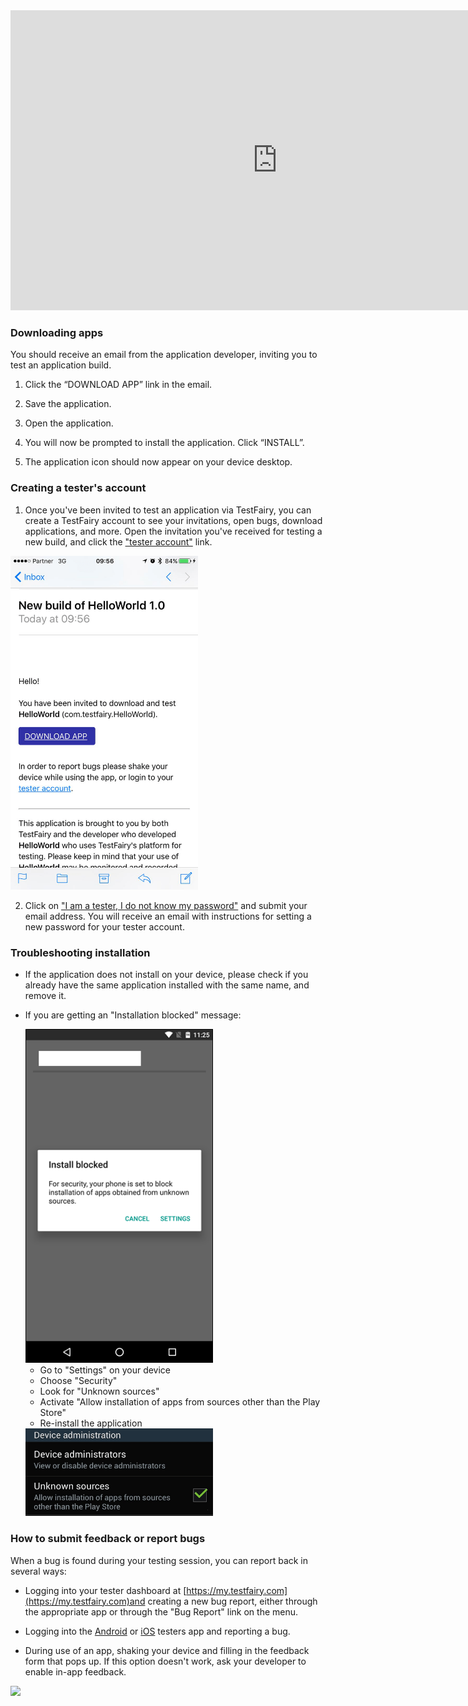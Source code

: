 <iframe width="854" height="480" src="https://www.youtube.com/embed/65Jz4_o0_Z0" frameborder="0" allow="autoplay; encrypted-media" allowfullscreen></iframe>


### Downloading apps

You should receive an email from the application developer, inviting you to test an application build.

  1. Click the “DOWNLOAD APP” link in the email.
     
  2. Save the application.
      
  3. Open the application.
      
  4. You will now be prompted to install the application. Click “INSTALL”.
        
  5. The application icon should now appear on your device desktop.  
  
### Creating a tester's account

1. Once you've been invited to test an application via TestFairy, you can create a TestFairy account to see your invitations, open bugs, download applications, and more. Open the invitation you've received for testing a new build, and click the ["tester account"](https://my.testfairy.com/) link.
  
  <img src="/img/tester/11-invite-build.png" width="300"/> 
  
2. Click on ["I am a tester, I do not know my password"](https://my.testfairy.com/forgot-password) and submit your email address.
  You will receive an email with instructions for setting a new password for your tester account.

### Troubleshooting installation

* If the application does not install on your device, please check if you already have the same application installed with the same name, and remove it.
  
* If you are getting an "Installation blocked" message:
  
   <img src="/img/tester/60-unknown-sources-msg.png" width="300"/> 
  
    * Go to "Settings" on your device
    * Choose "Security" 
    * Look for "Unknown sources" 
    * Activate "Allow installation of apps from sources other than the Play Store" 
    * Re-install the application 
   
    <img src="/img/tester/61-unknown-sources-android.png" width="300"/> 
    
### How to submit feedback or report bugs

When a bug is found during your testing session, you can report back in several ways:

* Logging into your tester dashboard at [https://my.testfairy.com](https://my.testfairy.com)and creating a new bug report, either through the appropriate app or through the "Bug Report" link on the menu.

* Logging into the [Android](https://play.google.com/store/apps/details?id=com.testfairy.app) or [iOS](https://itunes.apple.com/app/testfairy/id977307991) testers app and reporting a bug.

* During use of an app, shaking your device and filling in the feedback form that pops up. If this option doesn't work, ask your developer to enable in-app feedback.

<img src="/img/app/tester.png" width="800"/>
    
    
